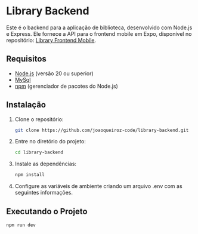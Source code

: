 # Library Backend

Este é o backend para a aplicação de biblioteca, desenvolvido com Node.js e Express. Ele fornece a API para o frontend mobile em Expo, disponível no repositório: [Library Frontend Mobile](https://github.com/joaoqueiroz-code/library-frontend-mobile).

## Requisitos

- [Node.js](https://nodejs.org/) (versão 20 ou superior)
- [MySql](https://www.mysql.com/)
- [npm](https://www.npmjs.com/) (gerenciador de pacotes do Node.js)

## Instalação

1. Clone o repositório:
   ```bash
   git clone https://github.com/joaoqueiroz-code/library-backend.git

2. Entre no diretório do projeto:
   ```bash
   cd library-backend

3. Instale as dependências:
   ```bash
   npm install

4. Configure as variáveis de ambiente criando um arquivo .env com as seguintes informações.

## Executando o Projeto
   ```bash 
   npm run dev
